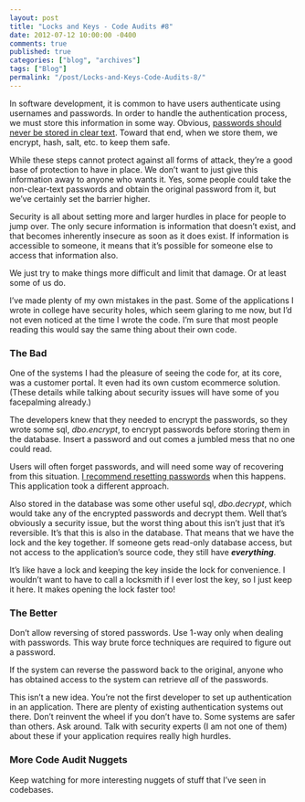 ```yaml
---
layout: post
title: "Locks and Keys - Code Audits #8"
date: 2012-07-12 10:00:00 -0400
comments: true
published: true
categories: ["blog", "archives"]
tags: ["Blog"]
permalink: "/post/Locks-and-Keys-Code-Audits-8/"
---
```

<!-- more -->

<p>In software development, it is common to have users authenticate using usernames and passwords. In order to handle the authentication process, we must store this information in some way. Obvious, <a href="/post/Security-Policies-Code-Audits-7.aspx">passwords should never be stored in clear text</a>. Toward that end, when we store them, we encrypt, hash, salt, etc. to keep them safe. </p>  <p>While these steps cannot protect against all forms of attack, they’re a good base of protection to have in place. We don’t want to just give this information away to anyone who wants it. Yes, some people could take the non-clear-text passwords and obtain the original password from it, but we’ve certainly set the barrier higher. </p>  <p>Security is all about setting more and larger hurdles in place for people to jump over. The only secure information is information that doesn’t exist, and that becomes inherently insecure as soon as it does exist. If information is accessible to someone, it means that it’s possible for someone else to access that information also. </p>  <p>We just try to make things more difficult and limit that damage. Or at least some of us do. </p>  <p>I’ve made plenty of my own mistakes in the past. Some of the applications I wrote in college have security holes, which seem glaring to me now, but I’d not even noticed at the time I wrote the code. I’m sure that most people reading this would say the same thing about their own code.</p>  <h3>The Bad</h3>  <p>One of the systems I had the pleasure of seeing the code for, at its core, was a customer portal. It even had its own custom ecommerce solution. (These details while talking about security issues will have some of you facepalming already.)</p>  <p>The developers knew that they needed to encrypt the passwords, so they wrote some sql, <em>dbo.encrypt</em>, to encrypt passwords before storing them in the database. Insert a password and out comes a jumbled mess that no one could read. </p>  <p>Users will often forget passwords, and will need some way of recovering from this situation. <a href="/post/Handling-Password-Recovery.aspx">I recommend resetting passwords</a> when this happens. This application took a different approach.</p>  <p>Also stored in the database was some other useful sql, <em>dbo.decrypt</em>, which would take any of the encrypted passwords and decrypt them. Well that’s obviously a security issue, but the worst thing about this isn’t just that it’s reversible. It’s that this is also in the database. That means that we have the lock and the key together. If someone gets read-only database access, but not access to the application’s source code, they still have <em><strong>everything</strong></em>.</p>  <p>It’s like have a lock and keeping the key inside the lock for convenience. I wouldn’t want to have to call a locksmith if I ever lost the key, so I just keep it here. It makes opening the lock faster too!</p>  <h3>The Better</h3>  <p>Don’t allow reversing of stored passwords. Use 1-way only when dealing with passwords. This way brute force techniques are required to figure out a password. </p>  <p>If the system can reverse the password back to the original, anyone who has obtained access to the system can retrieve <em>all</em> of the passwords.</p>  <p>This isn’t a new idea. You’re not the first developer to set up authentication in an application. There are plenty of existing authentication systems out there. Don’t reinvent the wheel if you don’t have to. Some systems are safer than others. Ask around. Talk with security experts (I am not one of them) about these if your application requires really high hurdles.</p>  <h3>More Code Audit Nuggets</h3>  <p>Keep watching for more interesting nuggets of stuff that I’ve seen in codebases.</p>
